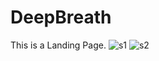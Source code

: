 # DeepBreath
This is a Landing Page.
![s1](https://github.com/PariBainsla/OCTANET_APRIL/assets/153187084/75c0998d-136b-4bcb-a37d-d44ddec1849b)
![s2](https://github.com/PariBainsla/OCTANET_APRIL/assets/153187084/9fcb2593-8eb2-4351-99ae-531d1378b950)
